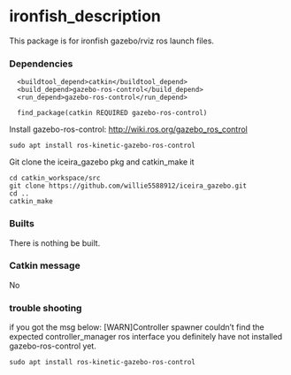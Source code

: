 # ironfish_description
This package is for ironfish gazebo/rviz ros launch files.

### Dependencies
```
  <buildtool_depend>catkin</buildtool_depend>
  <build_depend>gazebo-ros-control</build_depend>
  <run_depend>gazebo-ros-control</run_depend>
```
```
  find_package(catkin REQUIRED gazebo-ros-control)
```
Install gazebo-ros-control:
http://wiki.ros.org/gazebo_ros_control
```
sudo apt install ros-kinetic-gazebo-ros-control
```
Git clone the iceira_gazebo pkg and catkin_make it
```
cd catkin_workspace/src
git clone https://github.com/willie5588912/iceira_gazebo.git
cd ..
catkin_make
```

### Builts
There is nothing be built.

### Catkin message
No

### trouble shooting
if you got the msg below:
[WARN]Controller spawner couldn’t find the expected controller_manager ros interface
you definitely have not installed gazebo-ros-control yet.
```
sudo apt install ros-kinetic-gazebo-ros-control
```

